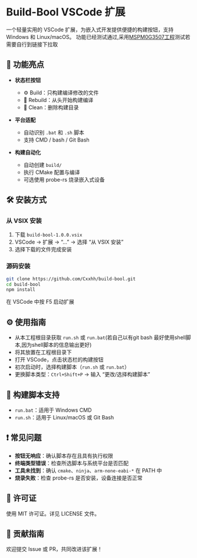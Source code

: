 
# Build-Bool VSCode 扩展

一个轻量实用的 VSCode 扩展，为嵌入式开发提供便捷的构建按钮，支持 Windows 和 Linux/macOS。
功能已经测试通过,采用[MSPM0G3507工程](https://github.com/Cxxhh/MSPM0G3507-CMAKE-GCC-Template)测试若需要自行到链接下拉取
## 🚀 功能亮点

- **状态栏按钮**
  - ⚙️ Build：只构建编译修改的文件
  - 🔄 Rebuild：从头开始构建编译
  - 🧹 Clean：删除构建目录

- **平台适配**
  - 自动识别 `.bat`  和 `.sh` 脚本
  - 支持 CMD / bash / Git Bash

- **构建自动化**
  - 自动创建 `build/`
  - 执行 CMake 配置与编译
  - 可选使用 probe-rs 烧录嵌入式设备

## 🛠 安装方式

### 从 VSIX 安装
1. 下载 `build-bool-1.0.0.vsix`
2. VSCode → 扩展 → “...” → 选择 “从 VSIX 安装”
3. 选择下载的文件完成安装

### 源码安装
```bash
git clone https://github.com/Cxxhh/build-bool.git
cd build-bool
npm install
```
在 VSCode 中按 F5 启动扩展

## ⚙️ 使用指南
- 从本工程根目录获取 `run.sh` 或 `run.bat`(若自己以有git bash 最好使用shell脚本,因为shell脚本的信息输出更好)
- 将其放置在工程根目录下
- 打开 VSCode，点击状态栏的构建按钮
- 初次启动时，选择构建脚本（`run.sh` 或 `run.bat`）
- 更换脚本类型：`Ctrl+Shift+P` → 输入 “更改/选择构建脚本”

## 📁 构建脚本支持

- `run.bat`：适用于 Windows CMD
- `run.sh`：适用于 Linux/macOS 或 Git Bash

## ❗ 常见问题

- **按钮无响应**：确认脚本存在且具有执行权限
- **终端类型错误**：检查所选脚本与系统平台是否匹配
- **工具未找到**：确认 `cmake`、`ninja`、`arm-none-eabi-*` 在 PATH 中
- **烧录失败**：检查 probe-rs 是否安装，设备连接是否正常

## 📄 许可证

使用 MIT 许可证。详见 LICENSE 文件。

## 🤝 贡献指南

欢迎提交 Issue 或 PR，共同改进该扩展！
